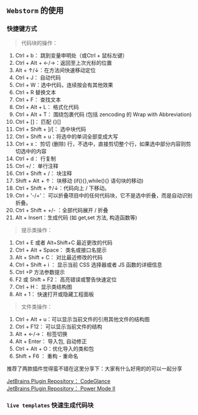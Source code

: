 

## `Webstorm` 的使用

### 快捷键方式
> 代码块的操作：



1. Ctrl + b： 跳到变量申明处（或Ctrl + 鼠标左键）
2. Ctrl + Alt + ←/→：返回至上次光标的位置
3. Alt + ↑/↓：在方法间快速移动定位
4. Ctrl + J： 自动代码
5. Ctrl + W：选中代码，连续按会有其他效果
6. Ctrl + R 替换文本
7. Ctrl + F： 查找文本
8. Ctrl + Alt + L： 格式化代码
9. Ctrl + Alt + T： 围绕包裹代码 (包括 zencoding 的 Wrap with Abbreviation)
10. Ctrl + []： 匹配 {}[]
11. Ctrl + Shift + ]/[： 选中块代码
12. Ctrl + Shift + u：将选中的单词全部变成大写
13. Ctrl + x： 剪切 (删除) 行，不选中，直接剪切整个行，如果选中部分内容则剪切选中的内容
14. Ctrl + d： 行复制
15. Ctrl +/： 单行注释  
16. Ctrl + Shift + /： 块注释
17. Shift + Alt + ↑： 块移动 (if(){},while(){} 语句块的移动)
18. Ctrl + Shift + ↑/↓：代码向上 / 下移动。
19. Ctrl + '-/+'： 可以折叠项目中的任何代码块，它不是选中折叠，而是自动识别折叠。
20. Ctrl + Shift + +/- ：全部代码展开 / 折叠
21. Alt + Insert：生成代码 (如 get,set 方法, 构造函数等)


> 提示类操作：




1. Ctrl + E 或者 Alt+Shift+C 最近更改的代码
2. Ctrl + Alt + Space： 类名或接口名提示
3. Alt + Shift + C： 对比最近修改的代码
4. Ctrl + Shift + i ： 显示当前 CSS 选择器或者 JS 函数的详细信息
5. Ctrl +P 方法参数提示
6. F2 或 Shift + F2： 高亮错误或警告快速定位
7. Ctrl + H： 显示类结构图
8. Alt + 1： 快速打开或隐藏工程面板

> 文件类操作：



1. Ctrl + Alt + u：可以显示当前文件的引用其他文件的结构图
2. Ctrl + F12： 可以显示当前文件的结构
3. Alt +  ←/→： 标签切换
4. Alt + Enter： 导入包, 自动修正
5. Ctrl + Alt + O：优化导入的类和包
6. Shift + F6 ： 重构 - 重命名


推荐了两款插件觉得蛮不错在这里分享下：大家有什么好用的的可以一起分享

[JetBrains Plugin Repository： CodeGlance](https：//link.zhihu.com/?target=https%3A//plugins.jetbrains.com/plugin/7275%3Fpr%3DwebStorm)  
[JetBrains Plugin Repository： Power Mode II](https：//link.zhihu.com/?target=https%3A//plugins.jetbrains.com/plugin/8251%3Fpr%3DwebStorm)  

### `live templates` 快速生成代码块